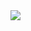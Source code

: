 <img src="https://capsule-render.vercel.app/api?type=waving&color=538c8f&height=300&section=header&text=TravelBook&fontSize=40&fontColor=ffffff"/>

